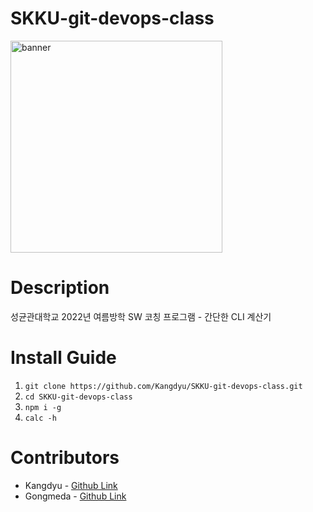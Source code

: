 # SKKU-git-devops-class

<img width="339" alt="banner" src="https://user-images.githubusercontent.com/25472942/172803740-66cac0e8-032d-4a81-b9a7-cdbba47a9022.png">

# Description

성균관대학교 2022년 여름방학 SW 코칭 프로그램 - 간단한 CLI 계산기

# Install Guide

1. `git clone https://github.com/Kangdyu/SKKU-git-devops-class.git`
2. `cd SKKU-git-devops-class`
3. `npm i -g`
4. `calc -h`

# Contributors

- Kangdyu - [Github Link](https://github.com/Kangdyu)
- Gongmeda - [Github Link](https://github.com/Gongmeda)
